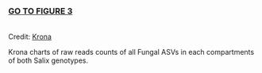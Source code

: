 <h3><a target="_blank" href="https://htmlpreview.github.io/?https://github.com/MaximeFortinFaubert/Figure4/blob/main/krona_Bact_SumsReads.html">GO TO FIGURE 3</a></h3>

<br>Credit: <a href="https://github.com/marbl/Krona/wiki">Krona</a>


Krona charts of raw reads counts of all Fungal ASVs in each compartments of both Salix genotypes.
